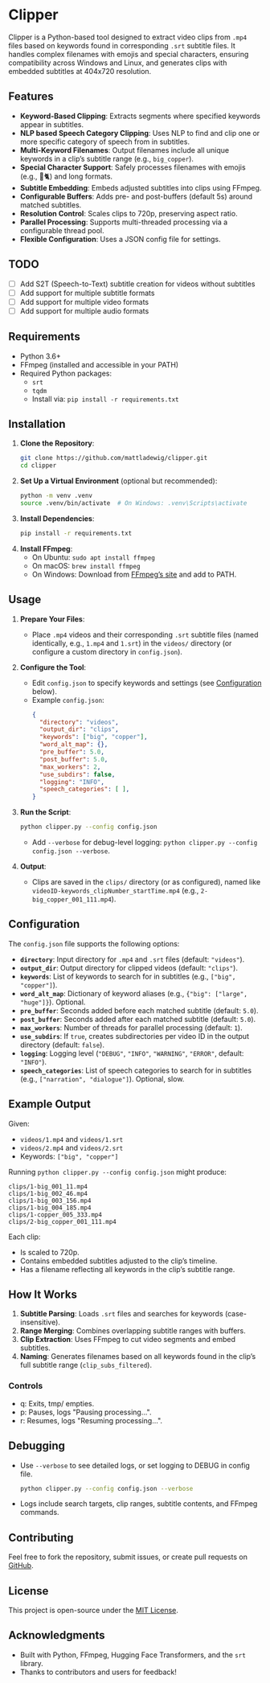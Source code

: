 # Clipper

Clipper is a Python-based tool designed to extract video clips from `.mp4` files based on keywords found in corresponding `.srt` subtitle files. It handles complex filenames with emojis and special characters, ensuring compatibility across Windows and Linux, and generates clips with embedded subtitles at 404x720 resolution.

## Features
- **Keyword-Based Clipping**: Extracts segments where specified keywords appear in subtitles.
- **NLP based Speech Category Clipping**: Uses NLP to find and clip one or more specific category of speech from in subtitles.
- **Multi-Keyword Filenames**: Output filenames include all unique keywords in a clip’s subtitle range (e.g., `big_copper`).
- **Special Character Support**: Safely processes filenames with emojis (e.g., 🔱🐈) and long formats.
- **Subtitle Embedding**: Embeds adjusted subtitles into clips using FFmpeg.
- **Configurable Buffers**: Adds pre- and post-buffers (default 5s) around matched subtitles.
- **Resolution Control**: Scales clips to 720p, preserving aspect ratio.
- **Parallel Processing**: Supports multi-threaded processing via a configurable thread pool.
- **Flexible Configuration**: Uses a JSON config file for settings.

## TODO
- [ ] Add S2T (Speech-to-Text) subtitle creation for videos without subtitles
- [ ] Add support for multiple subtitle formats
- [ ] Add support for multiple video formats
- [ ] Add support for multiple audio formats

## Requirements
- Python 3.6+
- FFmpeg (installed and accessible in your PATH)
- Required Python packages:
  - `srt`
  - `tqdm`
  - Install via: `pip install -r requirements.txt`

## Installation
1. **Clone the Repository**:
   ```bash
   git clone https://github.com/mattladewig/clipper.git
   cd clipper
   ```
2. **Set Up a Virtual Environment** (optional but recommended):
   ```bash
   python -m venv .venv
   source .venv/bin/activate  # On Windows: .venv\Scripts\activate
   ```
3. **Install Dependencies**:
   ```bash
   pip install -r requirements.txt
   ```
4. **Install FFmpeg**:
   - On Ubuntu: `sudo apt install ffmpeg`
   - On macOS: `brew install ffmpeg`
   - On Windows: Download from [FFmpeg’s site](https://ffmpeg.org/download.html) and add to PATH.

## Usage
1. **Prepare Your Files**:
   - Place `.mp4` videos and their corresponding `.srt` subtitle files (named identically, e.g., `1.mp4` and `1.srt`) in the `videos/` directory (or configure a custom directory in `config.json`).

2. **Configure the Tool**:
   - Edit `config.json` to specify keywords and settings (see [Configuration](#configuration) below).
   - Example `config.json`:
     ```json
     {
       "directory": "videos",
       "output_dir": "clips",
       "keywords": ["big", "copper"],
       "word_alt_map": {},
       "pre_buffer": 5.0,
       "post_buffer": 5.0,
       "max_workers": 2,
       "use_subdirs": false,
       "logging": "INFO",
       "speech_categories": [ ],
     }
     ```

3. **Run the Script**:
   ```bash
   python clipper.py --config config.json
   ```
   - Add `--verbose` for debug-level logging: `python clipper.py --config config.json --verbose`.

4. **Output**:
   - Clips are saved in the `clips/` directory (or as configured), named like `videoID-keywords_clipNumber_startTime.mp4` (e.g., `2-big_copper_001_111.mp4`).

## Configuration
The `config.json` file supports the following options:
- **`directory`**: Input directory for `.mp4` and `.srt` files (default: `"videos"`).
- **`output_dir`**: Output directory for clipped videos (default: `"clips"`).
- **`keywords`**: List of keywords to search for in subtitles (e.g., `["big", "copper"]`).
- **`word_alt_map`**: Dictionary of keyword aliases (e.g., `{"big": ["large", "huge"]}`). Optional.
- **`pre_buffer`**: Seconds added before each matched subtitle (default: `5.0`).
- **`post_buffer`**: Seconds added after each matched subtitle (default: `5.0`).
- **`max_workers`**: Number of threads for parallel processing (default: `1`).
- **`use_subdirs`**: If `true`, creates subdirectories per video ID in the output directory (default: `false`).
- **`logging`**: Logging level (`"DEBUG"`, `"INFO"`, `"WARNING"`, `"ERROR"`, default: `"INFO"`).
- **`speech_categories`**: List of speech categories to search for in subtitles (e.g., `["narration", "dialogue"]`). Optional, slow.

## Example Output
Given:
- `videos/1.mp4` and `videos/1.srt`
- `videos/2.mp4` and `videos/2.srt`
- Keywords: `["big", "copper"]`

Running `python clipper.py --config config.json` might produce:
```
clips/1-big_001_11.mp4
clips/1-big_002_46.mp4
clips/1-big_003_156.mp4
clips/1-big_004_185.mp4
clips/1-copper_005_333.mp4
clips/2-big_copper_001_111.mp4
```

Each clip:
- Is scaled to 720p.
- Contains embedded subtitles adjusted to the clip’s timeline.
- Has a filename reflecting all keywords in the clip’s subtitle range.

## How It Works
1. **Subtitle Parsing**: Loads `.srt` files and searches for keywords (case-insensitive).
2. **Range Merging**: Combines overlapping subtitle ranges with buffers.
3. **Clip Extraction**: Uses FFmpeg to cut video segments and embed subtitles.
4. **Naming**: Generates filenames based on all keywords found in the clip’s full subtitle range (`clip_subs_filtered`).

### Controls
- q: Exits, tmp/ empties.
- p: Pauses, logs "Pausing processing...".
- r: Resumes, logs "Resuming processing...".

## Debugging
- Use `--verbose` to see detailed logs, or set logging to DEBUG in config file.
  ```bash
  python clipper.py --config config.json --verbose
  ```
- Logs include search targets, clip ranges, subtitle contents, and FFmpeg commands.

## Contributing
Feel free to fork the repository, submit issues, or create pull requests on [GitHub](https://github.com/mattladewig/clipper).

## License
This project is open-source under the [MIT License](LICENSE).

## Acknowledgments
- Built with Python, FFmpeg, Hugging Face Transformers, and the `srt` library.
- Thanks to contributors and users for feedback!

